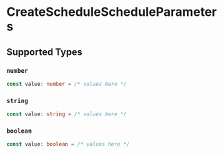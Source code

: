 # CreateScheduleScheduleParameters


## Supported Types

### `number`

```typescript
const value: number = /* values here */
```

### `string`

```typescript
const value: string = /* values here */
```

### `boolean`

```typescript
const value: boolean = /* values here */
```

